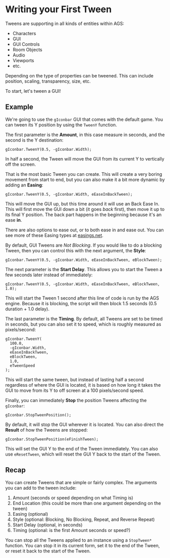 

# Writing your First Tween

Tweens are supporting in all kinds of entities within AGS:

* Characters
* GUI
* GUI Controls
* Room Objects
* Audio
* Viewports
* etc.

Depending on the type of properties can be tweened. This can include position, scaling,
transparency, size, etc.

To start, let's tween a GUI!

## Example

We're going to use the `gIconbar` GUI that comes with the default game. You can tween its Y position by using the `TweenY` function.

The first parameter is the **Amount**, in this case measure in seconds, and the second is the Y destination:

    gIconbar.TweenY(0.5, -gIconbar.Width);

In half a second, the Tween will move the GUI from its current Y to vertically off the screen.

That is the most basic Tween you can create. This will create a very boring movement from start to end,
but you can also make it a bit more dynamic by adding an **Easing**:

    gIconbar.TweenY(0.5, -gIconbar.Width, eEaseInBackTween);

This will move the GUI up, but this time around it will use an Back Ease In.
This will first move the GUI down a bit (it goes *back* first), then move it up to its final Y position.
The back part happens in the beginning because it's an ease **in**.

There are also options to ease out, or to both ease in and ease out. You can see more of these
Easing types at [easings.net](http://easings.net).

By default, GUI Tweens are *Not Blocking*. If you would like to do a blocking Tween,
then you can control this with the next argument, the **Style**:

    gIconbar.TweenY(0.5, -gIconbar.Width, eEaseInBackTween, eBlockTween);

The next parameter is the **Start Delay**. This allows you to start the Tween a few seconds later
instead of immediately:

    gIconbar.TweenY(0.5, -gIconbar.Width, eEaseInBackTween, eBlockTween, 1.0);

This will start the Tween 1 second after this line of code is run by the AGS engine.
Because it is blocking, the script will then block 1.5 seconds (0.5 duration + 1.0 delay).

The last parameter is the **Timing**. By default, all Tweens are
set to be timed in seconds, but you can also set it to speed, which is roughly measured as pixels/second:

    gIconbar.TweenY(
      100.0,
      -gIconbar.Width,
      eEaseInBackTween,
      eBlockTween,
      1.0,
      eTweenSpeed
    );

This will start the same tween, but instead of lasting half a second regardless of where the GUI is located,
it is based on how long it takes the GUI to move from its Y to off screen at a 100 pixels/second speed.

Finally, you can immediately **Stop** the position Tweens affecting the `gIconbar`:

    gIconbar.StopTweenPosition();

By default, it will stop the GUI wherever it is located. You can also direct the
**Result** of how the Tweens are stopped:

    gIconbar.StopTweenPosition(eFinishTween);

This will set the GUI Y to the end of the Tween immediately. You can also use `eResetTween`, which
will reset the GUI Y back to the start of the Tween.

## Recap

You can create Tweens that are simple or fairly complex. The arguments you can add to the tween include:

1. Amount (seconds or speed depending on what Timing is)
2. End Location (this could be more than one argument depending on the tween)
3. Easing (optional)
4. Style (optional: Blocking, No Blocking, Repeat, and Reverse Repeat)
5. Start Delay (optional, in seconds)
6. Timing (optional: is the first Amount seconds or speed?)

You can stop all the Tweens applied to an instance using a `StopTween*` function. You can stop it
in its current form, set it to the end of the Tween, or reset it back to the start of the Tween.

